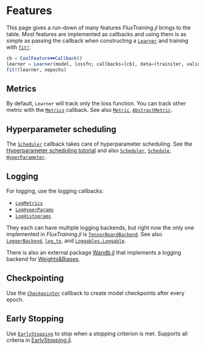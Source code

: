 # Features

This page gives a run-down of many features *FluxTraining.jl* brings to the table.  Most features are implemented as callbacks and using them is as simple as passing the callback when constructing a [`Learner`](#) and training with [`fit!`](#):

```julia
cb = CoolFeature🕶️Callback()
learner = Learner(model, lossfn; callbacks=[cb], data=(trainiter, validiter))
fit!(learner, nepochs)
```

## Metrics

By default, `Learner` will track only the loss function. You can track other metric with the [`Metrics`](#) callback. See also [`Metric`](#), [`AbstractMetric`](#).

## Hyperparameter scheduling

The [`Scheduler`](#) callback takes care of hyperparameter scheduling. See the [Hyperparameter scheduling tutorial](tutorials/hyperparameters.md) and also [`Scheduler`](#), [`Schedule`](#), [`HyperParameter`](#).

## Logging

For logging, use the logging callbacks:

- [`LogMetrics`](#)
- [`LogHyperParams`](#)
- [`LogHistograms`](#)

They each can have multiple logging backends, but right now the only one implemented in *FluxTraining.jl* is [`TensorBoardBackend`](#). See also [`LoggerBackend`](#), [`log_to`](#), and [`Loggables.Loggable`](#).

There is also an external package [Wandb.jl](https://github.com/avik-pal/Wandb.jl) that implements a logging backend for [Weights&Biases](https://wandb.ai).

## Checkpointing

Use the [`Checkpointer`](#) callback to create model checkpoints after every epoch.

## Early Stopping

Use [`EarlyStopping`](#) to stop when a stopping criterion is met. Supports all criteria in [EarlyStopping.jl](https://github.com/ablaom/EarlyStopping.jl).

